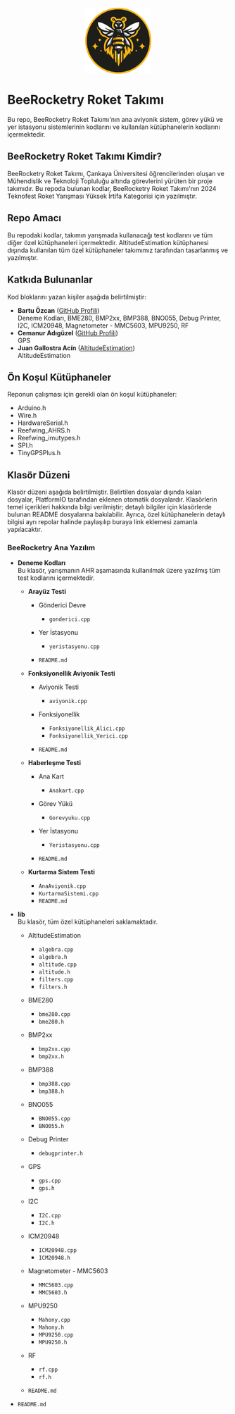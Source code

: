 <p align="center">
  <img src="BeeRocketry.png" alt="BeeRocketry Logo" width="150"/>
</p>

# BeeRocketry Roket Takımı

Bu repo, BeeRocketry Roket Takımı'nın ana aviyonik sistem, görev yükü ve yer istasyonu sistemlerinin kodlarını ve kullanılan kütüphanelerin kodlarını içermektedir.

## BeeRocketry Roket Takımı Kimdir?
BeeRocketry Roket Takımı, Çankaya Üniversitesi öğrencilerinden oluşan ve Mühendislik ve Teknoloji Topluluğu altında görevlerini yürüten bir proje takımıdır. Bu repoda bulunan kodlar, BeeRocketry Roket Takımı'nın 2024 Teknofest Roket Yarışması Yüksek İrtifa Kategorisi için yazılmıştır.

## Repo Amacı
Bu repodaki kodlar, takımın yarışmada kullanacağı test kodlarını ve tüm diğer özel kütüphaneleri içermektedir. AltitudeEstimation kütüphanesi dışında kullanılan tüm özel kütüphaneler takımımız tarafından tasarlanmış ve yazılmıştır.

## Katkıda Bulunanlar
Kod bloklarını yazan kişiler aşağıda belirtilmiştir:

- **Bartu Özcan** ([GitHub Profili](https://github.com/baftii))  
  Deneme Kodları, BME280, BMP2xx, BMP388, BNO055, Debug Printer, I2C, ICM20948, Magnetometer - MMC5603, MPU9250, RF
- **Cemanur Adıgüzel**  ([GitHub Profili](https://github.com/Cemanuradiguzel))  
  GPS
- **Juan Gallostra Acín** ([AltitudeEstimation](https://github.com/juangallostra/AltitudeEstimation/commits?author=juangallostra))  
  AltitudeEstimation

## Ön Koşul Kütüphaneler
Reponun çalışması için gerekli olan ön koşul kütüphaneler:

- Arduino.h
- Wire.h
- HardwareSerial.h
- Reefwing_AHRS.h
- Reefwing_imutypes.h
- SPI.h
- TinyGPSPlus.h

## Klasör Düzeni
Klasör düzeni aşağıda belirtilmiştir. Belirtilen dosyalar dışında kalan dosyalar, PlatformIO tarafından eklenen otomatik dosyalardır. Klasörlerin temel içerikleri hakkında bilgi verilmiştir; detaylı bilgiler için klasörlerde bulunan README dosyalarına bakılabilir. Ayrıca, özel kütüphanelerin detaylı bilgisi ayrı repolar halinde paylaşılıp buraya link eklemesi zamanla yapılacaktır.

### BeeRocketry Ana Yazılım

- **Deneme Kodları**  
  Bu klasör, yarışmanın AHR aşamasında kullanılmak üzere yazılmış tüm test kodlarını içermektedir.
  - **Arayüz Testi**  
    - Gönderici Devre
      - `gonderici.cpp`

    - Yer İstasyonu
      - `yeristasyonu.cpp`

    - `README.md`

  - **Fonksiyonellik Aviyonik Testi**  
    - Aviyonik Testi

      - `aviyonik.cpp`
    - Fonksiyonellik

      - `Fonksiyonellik_Alici.cpp`
      - `Fonksiyonellik_Verici.cpp`

    - `README.md`

  - **Haberleşme Testi**  
    - Ana Kart
      - `Anakart.cpp`

    - Görev Yükü
      - `Gorevyuku.cpp`

    - Yer İstasyonu
      - `Yeristasyonu.cpp`

    - `README.md`

  - **Kurtarma Sistem Testi**  
    - `AnaAviyonik.cpp`
    - `KurtarmaSistemi.cpp`
    - `README.md`

- **lib**  
  Bu klasör, tüm özel kütüphaneleri saklamaktadır.
  - AltitudeEstimation
    - `algebra.cpp`
    - `algebra.h`
    - `altitude.cpp`
    - `altitude.h`
    - `filters.cpp`
    - `filters.h`

  - BME280
    - `bme280.cpp`
    - `bme280.h`

  - BMP2xx
    - `bmp2xx.cpp`
    - `bmp2xx.h`

  - BMP388
    - `bmp388.cpp`
    - `bmp388.h`

  - BNO055
    - `BNO055.cpp`
    - `BNO055.h`

  - Debug Printer
    - `debugprinter.h`

  - GPS
    - `gps.cpp`
    - `gps.h`

  - I2C
    - `I2C.cpp`
    - `I2C.h`

  - ICM20948
    - `ICM20948.cpp`
    - `ICM20948.h`

  - Magnetometer - MMC5603
    - `MMC5603.cpp`
    - `MMC5603.h`

  - MPU9250
    - `Mahony.cpp`
    - `Mahony.h`
    - `MPU9250.cpp`
    - `MPU9250.h`

  - RF
    - `rf.cpp`
    - `rf.h`

  - `README.md`

- `README.md`
